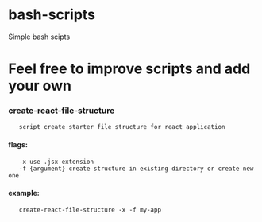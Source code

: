 # bash-scripts
Simple bash scipts 

# Feel free to improve scripts and add your own

### **create-react-file-structure** 
       script create starter file structure for react application
#### flags: 
       -x use .jsx extension
       -f {argument} create structure in existing directory or create new one
#### example: 
       create-react-file-structure -x -f my-app 
